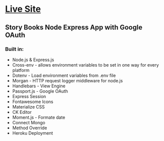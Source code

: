 <h1><a href="https://story-books-node-app.herokuapp.com/"> Live Site </a></h1>

<h2>Story Books Node Express App with Google OAuth </h2>

<h3>Built in:</h3>
<ul>
<li>Node.js & Express.js</li>
<li>Cross-env - allows environment variables to be set in one way for every platform </li>
<li>Dotenv - Load environment variables from .env file</li>
<li>Morgan - HTTP request logger middleware for node.js</li>
<li>Handlebars - View Engine</>
<li>Passport.js - Google OAuth </li>
<li>Express Session</li>
<li>Fontawesome Icons</li>
<li>Materialize CSS</li>
<li>CK Editor</li>
<li>Moment.js - Formate date</li>
<li>Connect Mongo</li>
<li>Method Override</li>
<li>Heroku Deployment</li>

</ul>
